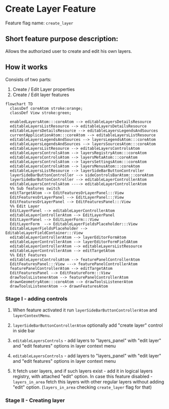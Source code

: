 # Create Layer Feature

Feature flag name: `create_layer`

## Short feature purpose description:

Allows the authorized user to create and edit his own layers.

## How it works

Consists of two parts:

1. Create / Edit Layer properties
2. Create / Edit layer features

```mermaid
flowchart TD
  classDef coreAtom stroke:orange;
  classDef View stroke:green;

  enabledLayersAtom:::coreAtom --> editableLayersDetailsResource
  editableLayersListResource --> editableLayersDetailsResource
  editableLayersDetailsResource --> editableLayersLegendsAndSources
  currentApplicationAtom:::coreAtom --> editableLayersListResource
  editableLayersLegendsAndSources --> layersLegendsAtom:::coreAtom
  editableLayersLegendsAndSources --> layersSourcesAtom:::coreAtom
  editableLayersListResource --> editableLayersControlsAtom
  editableLayersControlsAtom --> layersRegistryAtom:::coreAtom
  editableLayersControlsAtom --> layersMetaAtom:::coreAtom
  editableLayersControlsAtom --> layersSettingsAtom:::coreAtom
  editableLayersControlsAtom --> layersMenusAtom:::coreAtom
  editableLayersListResource --> layerSideBarButtonController
  layerSideBarButtonController --> sideControlsBarAtom:::coreAtom
  layerSideBarButtonController --> editableLayerControllerAtom
  editableLayersControlsAtom ----> editableLayerControllerAtom
  %% Sub features switch
  editTargetAtom --> EditFeaturesOrLayerPanel:::View
  EditFeaturesOrLayerPanel --> EditLayerPanel:::View
  EditFeaturesOrLayerPanel --> EditFeaturesPanel:::View
  %% Edit Layer
  EditLayerPanel --> editableLayerControllerAtom
  editableLayerControllerAtom --> EditLayerPanel
  EditLayerPanel --> EditLayerForm:::View
  EditLayerForm  --> EditableLayerFieldsPlaceholder:::View
  EditableLayerFieldsPlaceholder --> EditableLayerFieldContainer:::View
  editableLayerControllerAtom --> layerEditorFormAtom
  editableLayerControllerAtom --> layerEditorFormFieldAtom
  editableLayerControllerAtom --> editableLayersListResource
  editableLayerControllerAtom --> editTargetAtom
  %% Edit Features
  editableLayersControlsAtom --> featurePanelControllerAtom
  EditFeaturesPanel:::View ---> featurePanelControllerAtom
  featurePanelControllerAtom --> editTargetAtom
  EditFeaturesPanel --> EditFeatureForm:::View
  drawToolsListenerAtom --> featurePanelControllerAtom
  drawnGeometryAtom:::coreAtom --> drawToolsListenerAtom
  drawToolsListenerAtom --> drawnFeaturesAtom
```

### Stage I - adding controls

1. When feature activated it run `layerSideBarButtonControllerAtom` and `layerContextMenu`.
2. `layerSideBarButtonControllerAtom` optionally add "create layer" control in side bar
3. `editableLayersControls` - add layers to "layers_panel" with "edit layer" and "edit features" options in layer context menu
4. `editableLayersControls` - add layers to "layers_panel" with "edit layer" and "edit features" options in layer context menu

5. It fetch user layers, and if such layers exist - add it in logical layers registry, with attached "edit" option.
   In case this feature disabled - `layers_in_area` fetch this layers with other regular layers without adding "edit" option.
   (`layers_in_area` checking `create_layer` flag for that)

### Stage II - Creating layer
